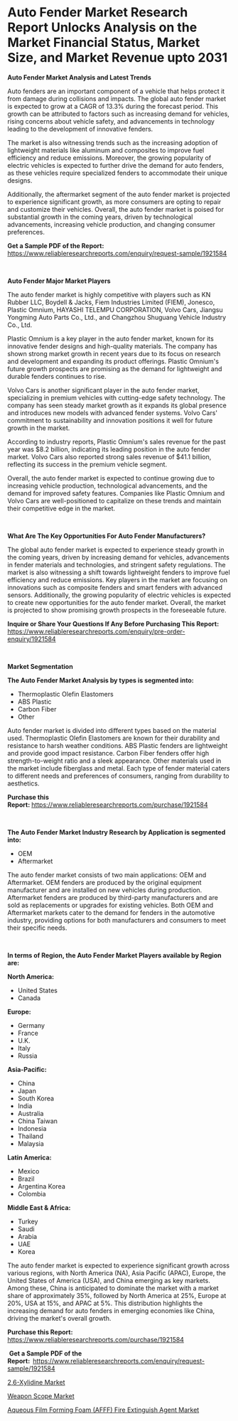 <p><h1>Auto Fender Market Research Report Unlocks Analysis on the Market Financial Status, Market Size, and Market Revenue upto 2031</h1></p><p><strong>Auto Fender Market Analysis and Latest Trends</strong></p>
<p><p>Auto fenders are an important component of a vehicle that helps protect it from damage during collisions and impacts. The global auto fender market is expected to grow at a CAGR of 13.3% during the forecast period. This growth can be attributed to factors such as increasing demand for vehicles, rising concerns about vehicle safety, and advancements in technology leading to the development of innovative fenders.</p><p>The market is also witnessing trends such as the increasing adoption of lightweight materials like aluminum and composites to improve fuel efficiency and reduce emissions. Moreover, the growing popularity of electric vehicles is expected to further drive the demand for auto fenders, as these vehicles require specialized fenders to accommodate their unique designs.</p><p>Additionally, the aftermarket segment of the auto fender market is projected to experience significant growth, as more consumers are opting to repair and customize their vehicles. Overall, the auto fender market is poised for substantial growth in the coming years, driven by technological advancements, increasing vehicle production, and changing consumer preferences.</p></p>
<p><strong>Get a Sample PDF of the Report:&nbsp;</strong> <a href="https://www.reliableresearchreports.com/enquiry/request-sample/1921584">https://www.reliableresearchreports.com/enquiry/request-sample/1921584</a></p>
<p>&nbsp;</p>
<p><strong>Auto Fender Major Market Players</strong></p>
<p><p>The auto fender market is highly competitive with players such as KN Rubber LLC, Boydell & Jacks, Fiem Industries Limited (FIEM), Jonesco, Plastic Omnium, HAYASHI TELEMPU CORPORATION, Volvo Cars, Jiangsu Yongming Auto Parts Co., Ltd., and Changzhou Shuguang Vehicle Industry Co., Ltd.</p><p>Plastic Omnium is a key player in the auto fender market, known for its innovative fender designs and high-quality materials. The company has shown strong market growth in recent years due to its focus on research and development and expanding its product offerings. Plastic Omnium's future growth prospects are promising as the demand for lightweight and durable fenders continues to rise.</p><p>Volvo Cars is another significant player in the auto fender market, specializing in premium vehicles with cutting-edge safety technology. The company has seen steady market growth as it expands its global presence and introduces new models with advanced fender systems. Volvo Cars' commitment to sustainability and innovation positions it well for future growth in the market.</p><p>According to industry reports, Plastic Omnium's sales revenue for the past year was $8.2 billion, indicating its leading position in the auto fender market. Volvo Cars also reported strong sales revenue of $41.1 billion, reflecting its success in the premium vehicle segment.</p><p>Overall, the auto fender market is expected to continue growing due to increasing vehicle production, technological advancements, and the demand for improved safety features. Companies like Plastic Omnium and Volvo Cars are well-positioned to capitalize on these trends and maintain their competitive edge in the market.</p></p>
<p>&nbsp;</p>
<p><strong>What Are The Key Opportunities For Auto Fender Manufacturers?</strong></p>
<p><p>The global auto fender market is expected to experience steady growth in the coming years, driven by increasing demand for vehicles, advancements in fender materials and technologies, and stringent safety regulations. The market is also witnessing a shift towards lightweight fenders to improve fuel efficiency and reduce emissions. Key players in the market are focusing on innovations such as composite fenders and smart fenders with advanced sensors. Additionally, the growing popularity of electric vehicles is expected to create new opportunities for the auto fender market. Overall, the market is projected to show promising growth prospects in the foreseeable future.</p></p>
<p><strong>Inquire or Share Your Questions If Any Before Purchasing This Report:</strong> <a href="https://www.reliableresearchreports.com/enquiry/pre-order-enquiry/1921584">https://www.reliableresearchreports.com/enquiry/pre-order-enquiry/1921584</a></p>
<p>&nbsp;</p>
<p><strong>Market Segmentation</strong></p>
<p><strong>The Auto Fender Market Analysis by types is segmented into:</strong></p>
<p><ul><li>Thermoplastic Olefin Elastomers</li><li>ABS Plastic</li><li>Carbon Fiber</li><li>Other</li></ul></p>
<p><p>Auto fender market is divided into different types based on the material used. Thermoplastic Olefin Elastomers are known for their durability and resistance to harsh weather conditions. ABS Plastic fenders are lightweight and provide good impact resistance. Carbon Fiber fenders offer high strength-to-weight ratio and a sleek appearance. Other materials used in the market include fiberglass and metal. Each type of fender material caters to different needs and preferences of consumers, ranging from durability to aesthetics.</p></p>
<p><strong>Purchase this Report:&nbsp;</strong><a href="https://www.reliableresearchreports.com/purchase/1921584">https://www.reliableresearchreports.com/purchase/1921584</a></p>
<p>&nbsp;</p>
<p><strong>The Auto Fender Market Industry Research by Application is segmented into:</strong></p>
<p><ul><li>OEM</li><li>Aftermarket</li></ul></p>
<p><p>The auto fender market consists of two main applications: OEM and Aftermarket. OEM fenders are produced by the original equipment manufacturer and are installed on new vehicles during production. Aftermarket fenders are produced by third-party manufacturers and are sold as replacements or upgrades for existing vehicles. Both OEM and Aftermarket markets cater to the demand for fenders in the automotive industry, providing options for both manufacturers and consumers to meet their specific needs.</p></p>
<p>&nbsp;</p>
<p><strong>In terms of Region, the Auto Fender Market Players available by Region are:</strong></p>
<p>
    <p> <strong> North America: </strong>
        <ul>
            <li>United States</li>
            <li>Canada</li>
        </ul>
        </p> 
    <p> <strong> Europe: </strong>
        <ul>
            <li>Germany</li>
            <li>France</li>
            <li>U.K.</li>
            <li>Italy</li>
            <li>Russia</li>
        </ul>
        </p> 
    <p> <strong> Asia-Pacific: </strong>
        <ul>
            <li>China</li>
            <li>Japan</li>
            <li>South Korea</li>
            <li>India</li>
            <li>Australia</li>
            <li>China Taiwan</li>
            <li>Indonesia</li>
            <li>Thailand</li>
            <li>Malaysia</li>
        </ul>
        </p> 
    <p> <strong> Latin America: </strong>
        <ul>
            <li>Mexico</li>
            <li>Brazil</li>
            <li>Argentina Korea</li>
            <li>Colombia</li>
        </ul>
        </p> 
    <p> <strong> Middle East & Africa: </strong>
        <ul>
            <li>Turkey</li>
            <li>Saudi</li>
            <li>Arabia</li>
            <li>UAE</li>
            <li>Korea</li>
        </ul>
    </p>
    </p>
<p><p>The auto fender market is expected to experience significant growth across various regions, with North America (NA), Asia Pacific (APAC), Europe, the United States of America (USA), and China emerging as key markets. Among these, China is anticipated to dominate the market with a market share of approximately 35%, followed by North America at 25%, Europe at 20%, USA at 15%, and APAC at 5%. This distribution highlights the increasing demand for auto fenders in emerging economies like China, driving the market's overall growth.</p></p>
<p><strong>Purchase this Report: </strong><a href="https://www.reliableresearchreports.com/purchase/1921584">https://www.reliableresearchreports.com/purchase/1921584</a></p>
<p>&nbsp;<strong>Get a Sample PDF of the Report:&nbsp;&nbsp;</strong><a href="https://www.reliableresearchreports.com/enquiry/request-sample/1921584">https://www.reliableresearchreports.com/enquiry/request-sample/1921584</a></p>
<p><strong></strong></p>
<p><p><a href="https://view.publitas.com/reportprime-1/26-xylidine-market-research-report-reveals-the-latest-trends-and-opportunities-of-this-market-for-period-from-2023-2030/">2,6-Xylidine Market</a></p><p><a href="https://view.publitas.com/reportprime-1/weapon-scope-market-share-market-new-trends-analysis-report-by-type-by-application-by-end-use-by-region-and-segment-forecasts-2023-2030/">Weapon Scope Market</a></p><p><a href="https://view.publitas.com/reportprime-1/aqueous-film-forming-foam-afff-fire-extinguish-agent-market-offer-valuable-insights-into-market-size-market-share-market-trends-and-projections-spanning-from-2023-to-2030/">Aqueous Film Forming Foam (AFFF) Fire Extinguish Agent Market</a></p></p>